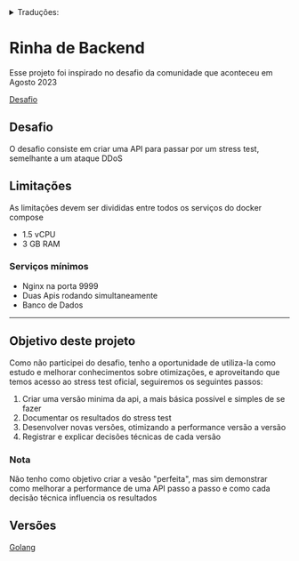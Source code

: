 <details>
<summary>Traduções:</summary>
- [Inglês](readme.md)
</details>

# Rinha de Backend
Esse projeto foi inspirado no desafio da comunidade que aconteceu em Agosto 2023

[Desafio](https://github.com/zanfranceschi/rinha-de-backend-2023-q3)

## Desafio
O desafio consiste em criar uma API para passar por um stress test, semelhante a
um ataque DDoS

## Limitações
As limitações devem ser divididas entre todos os serviços do docker compose

- 1.5 vCPU
- 3 GB RAM

### Serviços mínimos
- Nginx na porta 9999
- Duas Apis rodando simultaneamente
- Banco de Dados

---

## Objetivo deste projeto
Como não participei do desafio, tenho a oportunidade de utiliza-la como estudo e
melhorar conhecimentos sobre otimizações, e aproveitando que temos acesso ao 
stress test oficial, seguiremos os seguintes passos:

1. Criar uma versão minima da api, a mais básica possível e simples de se fazer
2. Documentar os resultados do stress test
3. Desenvolver novas versões, otimizando a performance versão a versão
4. Registrar e explicar decisões técnicas de cada versão

### Nota
Não tenho como objetivo criar a vesão "perfeita", mas sim demonstrar como 
melhorar a performance de uma API passo a passo e como cada decisão técnica
influencia os resultados

## Versões
[Golang](https://github.com/mvinif/2023-q3-golang)

